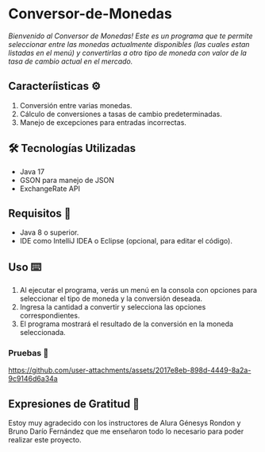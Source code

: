 # Conversor-de-Monedas



_Bienvenido al Conversor de Monedas! Este es un programa que te permite seleccionar entre las monedas actualmente disponibles (las cuales estan listadas en el menú)
y convertirlas a otro tipo de moneda con valor de la tasa de cambio actual en el mercado._

## Caracteríisticas ⚙️

1. Conversión entre varias monedas.
2. Cálculo de conversiones a tasas de cambio predeterminadas.
3. Manejo de excepciones para entradas incorrectas.

## 🛠️ Tecnologías Utilizadas

- Java 17
- GSON para manejo de JSON
- ExchangeRate API

## Requisitos 🔧

- Java 8 o superior.
- IDE como IntelliJ IDEA o Eclipse (opcional, para editar el código).

## Uso ⌨️

1. Al ejecutar el programa, verás un menú en la consola con opciones para seleccionar el tipo de moneda y la conversión deseada.
2. Ingresa la cantidad a convertir y selecciona las opciones correspondientes.
3. El programa mostrará el resultado de la conversión en la moneda seleccionada.

### Pruebas 🔩

https://github.com/user-attachments/assets/2017e8eb-898d-4449-8a2a-9c9146d6a34a

## Expresiones de Gratitud 🎁

Estoy muy agradecido con los instructores de Alura Génesys Rondon y Bruno Darío Fernández que me enseñaron todo lo necesario para poder realizar este proyecto.
